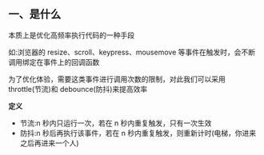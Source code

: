## 一、是什么

本质上是优化高频率执行代码的一种手段

如:浏览器的 resize、scroll、keypress、mousemove 等事件在触发时，会不断调用绑定在事件上的回调函数

为了优化体验，需要这类事件进行调用次数的限制，对此我们可以采用 throttle(节流)和 debounce(防抖)来提高效率

**定义**

- 节流:n 秒内只运行一次，若在 n 秒内重复触发，只有一次生效
- 防抖:n 秒后再执行该事件，若在 n 秒内重复触发，则重新计时(电梯，你进来之后再进来一个人)
